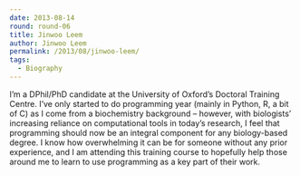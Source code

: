 ```yaml
---
date: 2013-08-14
round: round-06
title: Jinwoo Leem
author: Jinwoo Leem
permalink: /2013/08/jinwoo-leem/
tags:
  - Biography
---
```

I&#8217;m a DPhil/PhD candidate at the University of Oxford&#8217;s Doctoral Training Centre. I&#8217;ve only started to do programming year (mainly in Python, R, a bit of C) as I come from a biochemistry background &#8211; however, with biologists&#8217; increasing reliance on computational tools in today&#8217;s research, I feel that programming should now be an integral component for any biology-based degree. I know how overwhelming it can be for someone without any prior experience, and I am attending this training course to hopefully help those around me to learn to use programming as a key part of their work.
